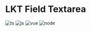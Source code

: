 # LKT Field Textarea

![ts](https://img.shields.io/badge/Typescript-3178c6?style=for-the-badge)
![js](https://img.shields.io/badge/Javascript-f68333?style=for-the-badge)
![vue](https://img.shields.io/badge/dynamic/json?url=https%3A%2F%2Fraw.githubusercontent.com%2Flkt-vue%2Flkt-field-textarea%2Fmaster%2Fpackage.json&query=%24.dependencies.vue&style=for-the-badge&label=vue&color=42b883)
![node](https://img.shields.io/badge/dynamic/json?url=https%3A%2F%2Fraw.githubusercontent.com%2Flkt-vue%2Flkt-field-textarea%2Fmaster%2Fpackage.json&query=%24.engines.node&style=for-the-badge&label=node&color=026e00)
